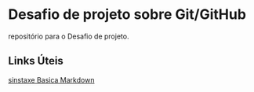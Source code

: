 # Desafio de projeto sobre Git/GitHub
repositório para o Desafio de projeto.

## Links Úteis
[sinstaxe Basica Markdown](https://www.markdownguide.org/basic-syntax/)
